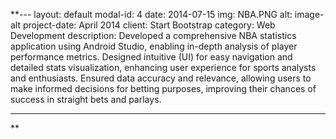 **---
layout: default
modal-id: 4
date: 2014-07-15
img: NBA.PNG
alt: image-alt
project-date: April 2014
client: Start Bootstrap
category: Web Development
description: Developed a comprehensive NBA statistics application using Android Studio, enabling in-depth analysis of player performance metrics. Designed intuitive (UI) for easy navigation and detailed stats visualization, enhancing user experience for sports analysts and enthusiasts. Ensured data accuracy and relevance, allowing users to make informed decisions for betting purposes, improving their chances of success in
straight bets and parlays.


---
**
